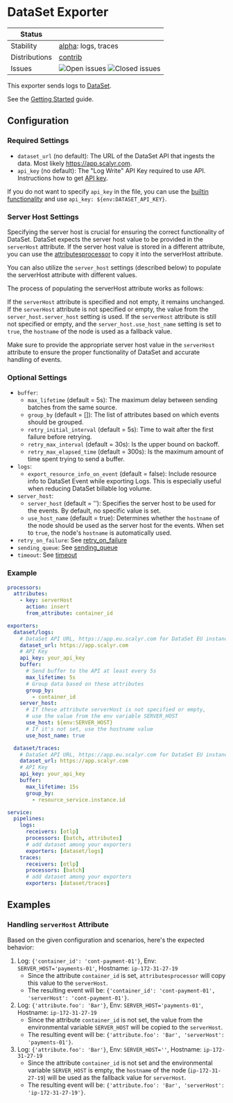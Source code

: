 # DataSet Exporter

<!-- status autogenerated section -->
| Status        |           |
| ------------- |-----------|
| Stability     | [alpha]: logs, traces   |
| Distributions | [contrib] |
| Issues        | ![Open issues](https://img.shields.io/github/issues-search/open-telemetry/opentelemetry-collector-contrib?query=is%3Aissue%20is%3Aopen%20label%3Aexporter%2Fdataset%20&label=open&color=orange&logo=opentelemetry) ![Closed issues](https://img.shields.io/github/issues-search/open-telemetry/opentelemetry-collector-contrib?query=is%3Aissue%20is%3Aclosed%20label%3Aexporter%2Fdataset%20&label=closed&color=blue&logo=opentelemetry) |

[alpha]: https://github.com/open-telemetry/opentelemetry-collector#alpha
[contrib]: https://github.com/open-telemetry/opentelemetry-collector-releases/tree/main/distributions/otelcol-contrib
<!-- end autogenerated section -->

This exporter sends logs to [DataSet](https://www.dataset.com/).

See the [Getting Started](https://app.scalyr.com/help/getting-started) guide.

## Configuration

### Required Settings

- `dataset_url` (no default): The URL of the DataSet API that ingests the data. Most likely https://app.scalyr.com.
- `api_key` (no default): The "Log Write" API Key required to use API. Instructions how to get [API key](https://app.scalyr.com/help/api-keys).

If you do not want to specify `api_key` in the file, you can use the [builtin functionality](https://opentelemetry.io/docs/collector/configuration/#configuration-environment-variables) and use `api_key: ${env:DATASET_API_KEY}`.

### Server Host Settings

Specifying the server host is crucial for ensuring the correct functionality of DataSet. 
DataSet expects the server host value to be provided in the `serverHost` attribute. 
If the server host value is stored in a different attribute, you can use the [attributesprocessor](https://github.com/open-telemetry/opentelemetry-collector-contrib/tree/main/processor/attributesprocessor) to copy it into the serverHost attribute.

You can also utilize the `server_host` settings (described below) to populate the serverHost attribute with different values.

The process of populating the serverHost attribute works as follows:

If the `serverHost` attribute is specified and not empty, it remains unchanged.
If the `serverHost` attribute is not specified or empty, the value from the `server_host.server_host` setting is used.
If the `serverHost` attribute is still not specified or empty, and the `server_host.use_host_name` setting is set to `true`, the `hostname` of the node is used as a fallback value.

Make sure to provide the appropriate server host value in the `serverHost` attribute to ensure the proper functionality of DataSet and accurate handling of events.

### Optional Settings

- `buffer`:
  - `max_lifetime` (default = 5s): The maximum delay between sending batches from the same source.
  - `group_by` (default = []): The list of attributes based on which events should be grouped.
  - `retry_initial_interval` (default = 5s): Time to wait after the first failure before retrying.
  - `retry_max_interval` (default = 30s): Is the upper bound on backoff.
  - `retry_max_elapsed_time` (default = 300s): Is the maximum amount of time spent trying to send a buffer.
- `logs`:
  - `export_resource_info_on_event` (default = false): Include resource info to DataSet Event while exporting Logs. This is especially useful when reducing DataSet billable log volume.
- `server_host`:
  - `server_host` (default = ''): Specifies the server host to be used for the events. By default, no specific value is set.
  - `use_host_name` (default = true): Determines whether the `hostname` of the node should be used as the server host for the events. When set to `true`, the node's `hostname` is automatically used.
- `retry_on_failure`: See [retry_on_failure](https://github.com/open-telemetry/opentelemetry-collector/blob/main/exporter/exporterhelper/README.md)
- `sending_queue`: See [sending_queue](https://github.com/open-telemetry/opentelemetry-collector/blob/main/exporter/exporterhelper/README.md)
- `timeout`: See [timeout](https://github.com/open-telemetry/opentelemetry-collector/blob/main/exporter/exporterhelper/README.md)

### Example

```yaml
processors:
  attributes:
    - key: serverHost
      action: insert
      from_attribute: container_id

exporters:
  dataset/logs:
    # DataSet API URL, https://app.eu.scalyr.com for DataSet EU instance
    dataset_url: https://app.scalyr.com
    # API Key
    api_key: your_api_key
    buffer:
      # Send buffer to the API at least every 5s
      max_lifetime: 5s
      # Group data based on these attributes
      group_by:
        - container_id
    server_host:
      # If these attribute serverHost is not specified or empty,
      # use the value from the env variable SERVER_HOST
      use_host: ${env:SERVER_HOST}
      # If it's not set, use the hostname value
      use_host_name: true

  dataset/traces:
    # DataSet API URL, https://app.eu.scalyr.com for DataSet EU instance
    dataset_url: https://app.scalyr.com
    # API Key
    api_key: your_api_key
    buffer:
      max_lifetime: 15s
      group_by:
        - resource_service.instance.id

service:
  pipelines:
    logs:
      receivers: [otlp]
      processors: [batch, attributes]
      # add dataset among your exporters
      exporters: [dataset/logs]
    traces:
      receivers: [otlp]
      processors: [batch]
      # add dataset among your exporters
      exporters: [dataset/traces]
```

## Examples

### Handling `serverHost` Attribute

Based on the given configuration and scenarios, here's the expected behavior:

1. Log: `{'container_id': 'cont-payment-01'}`, Env: `SERVER_HOST='payments-01'`, Hostname: `ip-172-31-27-19`
   * Since the attribute `container_id` is set, `attributesprocessor` will copy this value to the `serverHost`.
   * The resulting event will be: `{'container_id': 'cont-payment-01', 'serverHost': 'cont-payment-01'}`.
2. Log: `{'attribute.foo': 'Bar'}`, Env: `SERVER_HOST='payments-01'`, Hostname: `ip-172-31-27-19`
   * Since the attribute `container_id` is not set, the value from the environmental variable `SERVER_HOST`  will be copied to the `serverHost`.
   * The resulting event will be: `{'attribute.foo': 'Bar', 'serverHost': 'payments-01'}`.
3. Log: `{'attribute.foo': 'Bar'}`, Env: `SERVER_HOST=''`, Hostname: `ip-172-31-27-19`
   * Since the attribute `container_id` is not set and the environmental variable `SERVER_HOST` is empty, the `hostname` of the node (`ip-172-31-27-19`) will be used as the fallback value for `serverHost`. 
   * The resulting event will be: `{'attribute.foo': 'Bar', 'serverHost': 'ip-172-31-27-19'}`.
